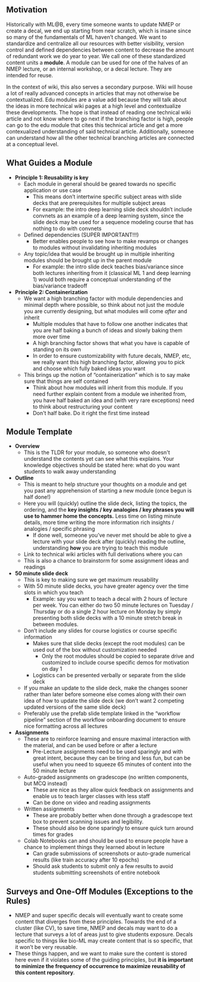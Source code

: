 ## Motivation

Historically with ML@B, every time someone wants to update NMEP or create a decal, we end up starting from near scratch, which is insane since so many of the fundamentals of ML haven’t changed. We want to standardize and centralize all our resources with better visibility, version control and defined dependencies between content to decrease the amount of redundant work we do year to year. We call one of these standardized content units a **module**. A module can be used for one of the halves of an NMEP lecture, or an internal workshop, or a decal lecture. They are intended for reuse.

In the context of wiki, this also serves a secondary purpose. Wiki will house a lot of really advanced concepts in articles that may not otherwise be contextualized. Edu modules are a value add because they will talk about the ideas in more technical wiki pages at a high level and contextualize these developments. The hope is that instead of reading one technical wiki article and not know where to go next if the branching factor is high, people can go to the edu module that cites this technical article and get a more contexualized understanding of said technical article. Additionally, someone can understand how all the other technical branching articles are connected at a conceptual level.

## What Guides a Module

- **Principle 1: Reusability is key**
    - Each module in general should be geared towards no specific application or use case
        - This means don’t intertwine specific subject areas with slide decks that are prerequisites for multiple subject areas
        - For example: the intro deep learning slide deck shouldn’t include convnets as an example of a deep learning system, since the slide deck may be used for a sequence modeling course that has nothing to do with convnets
    - Defined dependencies (SUPER IMPORTANT!!!)
        - Better enables people to see how to make revamps or changes to modules without invalidating inheriting modules
    - Any topic/idea that would be brought up in multiple inheriting modules should be brought up in the parent module
        - For example: the intro slide deck teaches bias/variance since both lectures inheriting from it (classical ML 1 and deep learning 1) would both require a conceptual understanding of the bias/variance tradeoff
- **Principle 2: Containerization**
    - We want a high branching factor with module dependencies and minimal depth where possible, so think about not just the module you are currently designing, but what modules will come *after* and inherit
        - Multiple modules that have to follow one another indicates that you are half baking a bunch of ideas and slowly baking them more over time
        - A high branching factor shows that what you have is capable of standing on its own
        - In order to ensure customizability with future decals, NMEP, etc, we really want this high branching factor, allowing you to pick and choose which fully baked ideas you want
    - This brings up the notion of “containerization” which is to say make sure that things are self contained
        - Think about how modules will inherit from this module. If you need further explain content from a module we inherited from, you have half baked an idea and (with very rare exceptions) need to think about restructuring your content
        - Don't half bake. Do it right the first time instead

## Module Template 
- **Overview**
    - This is the TLDR for your module, so someone who doesn't understand the contents yet can see what this explains. Your knowledge objectives should be stated here: what do you want students to walk away understanding
- **Outline**
    - This is meant to help structure your thoughts on a module and get you past any apprehension of starting a new module (once begun is half done!)
    - Here you will (quickly) outline the slide deck, listing the topics, the ordering, and the **key insights / key analogies / key phrases you will use to hammer home the concepts.** Less time on listing minute details, more time writing the more information rich insights / analogies / specific phrasing
        - If done well, someone you’ve never met should be able to give a lecture with your slide deck after (quickly) reading the outline, understanding **how** you are trying to teach this module
    - Link to technical wiki articles with full derivations where you can
    - This is also a chance to brainstorm for some assignment ideas and readings
- **50 minute slide deck**
    - This is key to making sure we get maximum reusability
    - With 50 minute slide decks, you have greater agency over the time slots in which you teach
        - Example: say you want to teach a decal with 2 hours of lecture per week. You can either do two 50 minute lectures on Tuesday / Thursday or do a single 2 hour lecture on Monday by simply presenting both slide decks with a 10 minute stretch break in between modules.
    - Don’t include any slides for course logistics or course specific information
        - Makes sure that slide decks (except the root modules) can be used out of the box without customization needed
            - Only the root modules should be copied to separate drive and customized to include course specific demos for motivation on day 1
        - Logistics can be presented verbally or separate from the slide deck
    - If you make an update to the slide deck, make the changes sooner rather than later before someone else comes along with their own idea of how to update the slide deck (we don’t want 2 competing updated versions of the same slide deck)
    - Preferably use the prefab slide template linked in the “workflow pipeline” section of the workflow onboarding document to ensure nice formatting across all lectures
- **Assignments**
    - These are to reinforce learning and ensure maximal interaction with the material, and can be used before or after a lecture
        - Pre-Lecture assignments need to be used sparingly and with great intent, because they can be tiring and less fun, but can be useful when you need to squeeze 65 minutes of content into the 50 minute lecture
    - Auto-graded assignments on gradescope (no written components, but MCQ instead)
        - These are nice as they allow quick feedback on assignments and enable us to teach larger classes with less staff
        - Can be done on video and reading assignments
    - Written assignments
        - These are probably better when done through a gradescope text box to prevent scanning issues and legibility.
        - These should also be done sparingly to ensure quick turn around times for grades
    - Colab Notebooks can and should be used to ensure people have a chance to implement things they learned about in lecture
        - Can grade submissions of screenshots or auto-grade numerical results (like train accuracy after 10 epochs)
        - Should ask students to submit only a few results to avoid students submitting screenshots of entire notebook

## Surveys and One-Off Modules (Exceptions to the Rules)

- NMEP and super specific decals will eventually want to create some content that diverges from these principles. Towards the end of a cluster (like CV), to save time, NMEP and decals may want to do a lecture that surveys a lot of areas just to give students exposure. Decals specific to things like bio-ML may create content that is so specific, that it won’t be very reusable.
- These things happen, and we want to make sure the content is stored here even if it violates some of the guiding principles, but **it is important to minimize the frequency of occurrence to maximize reusability of this content repository**.